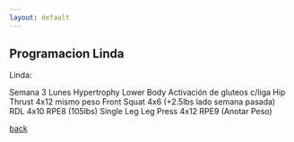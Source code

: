 ```yaml
---
layout: default
---
```


## Programacion Linda

Linda:

Semana 3
Lunes
Hypertrophy Lower Body
Activación de gluteos c/liga
Hip Thrust 4x12 mismo peso
Front Squat 4x6 (+2.5lbs lado semana pasada)
RDL 4x10 RPE8 (105lbs)
Single Leg Leg Press 4x12 RPE9 (Anotar Peso)

[back](./)
